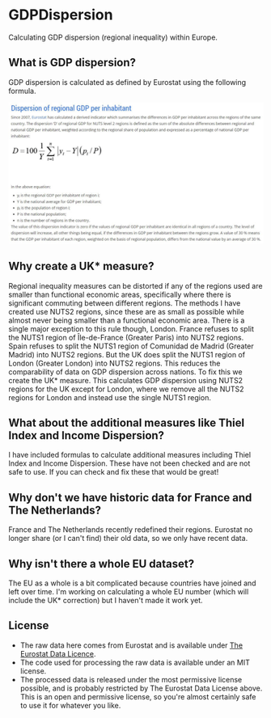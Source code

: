 # GDPDispersion
Calculating GDP dispersion (regional inequality) within Europe.

## What is GDP dispersion?
GDP dispersion is calculated as defined by Eurostat using the following formula.

![GDP dispersion formula](DispersionFormula.jpg)


## Why create a UK* measure?
Regional inequality measures can be distorted if any of the regions used are smaller than functional economic areas, specifically where there is significant commuting between different regions. The methods I have created use NUTS2 regions, since these are as small as possible while almost never being smaller than a functional economic area. There is a single major exception to this rule though, London. 
France refuses to split the NUTS1 region of Île-de-France (Greater Paris) into NUTS2 regions. Spain refuses to split the NUTS1 region of Comunidad de Madrid (Greater Madrid) into NUTS2 regions. But the UK does split the NUTS1 region of London (Greater London) into NUTS2 regions. This reduces the comparability of data on GDP dispersion across nations.
To fix this we create the UK* measure. This calculates GDP dispersion using NUTS2 regions for the UK except for London, where we remove all the NUTS2 regions for London and instead use the single NUTS1 region.

## What about the additional measures like Thiel Index and Income Dispersion?
I have included formulas to calculate additional measures including Thiel Index and Income Dispersion. These have not been checked and are not safe to use. If you can check and fix these that would be great!

## Why don't we have historic data for France and The Netherlands?
France and The Netherlands recently redefined their regions. Eurostat no longer share (or I can't find) their old data, so we only have recent data.

## Why isn't there a whole EU dataset?
The EU as a whole is a bit complicated because countries have joined and left over time. I'm working on calculating a whole EU number (which will include the UK* correction) but I haven't made it work yet.

## License
* The raw data here comes from Eurostat and is available under [The Eurostat Data Licence](https://ec.europa.eu/eurostat/about/policies/copyright).
* The code used for processing the raw data is available under an MIT license.
* The processed data is released under the most permissive license possible, and is probably restricted by The Eurostat Data License above. This is an open and permissive license, so you're almost certainly safe to use it for whatever you like.
